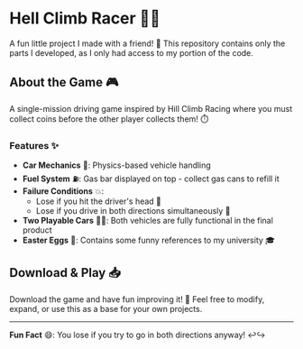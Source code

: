 # Hell Climb Racer 🚗💨

A fun little project I made with a friend! 👯 This repository contains only the parts I developed, as I only had access to my portion of the code.

## About the Game 🎮

A single-mission driving game inspired by Hill Climb Racing where you must collect coins before the other player collects them! ⏱️

### Features ✨
- **Car Mechanics** 🚙: Physics-based vehicle handling
- **Fuel System** ⛽: Gas bar displayed on top - collect gas cans to refill it
- **Failure Conditions** 💥: 
  - Lose if you hit the driver's head 🤕
  - Lose if you drive in both directions simultaneously 🔄
- **Two Playable Cars** 🚗🚙: Both vehicles are fully functional in the final product
- **Easter Eggs** 🥚: Contains some funny references to my university 🎓

## Download & Play 📥

Download the game and have fun improving it! 🎉 Feel free to modify, expand, or use this as a base for your own projects.

---

**Fun Fact** 😄: You lose if you try to go in both directions anyway! ↩️↪️
